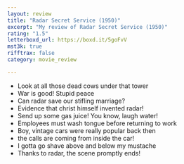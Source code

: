 ```yaml
---
layout: review
title: "Radar Secret Service (1950)"
excerpt: "My review of Radar Secret Service (1950)"
rating: "1.5"
letterboxd_url: https://boxd.it/5goFvV
mst3k: true
rifftrax: false
category: movie_review

---
```


* Look at all those dead cows under that tower
* War is good! Stupid peace
* Can radar save our stifling marriage?
* Evidence that christ himself invented radar!
* Send up some gas juice! You know, laugh water!
* Employees must wash tongue before returning to work
* Boy, vintage cars were really popular back then
* the calls are coming from inside the car!
* I gotta go shave above and below my mustache
* Thanks to radar, the scene promptly ends!